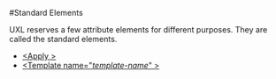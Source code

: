 #Standard Elements

UXL reserves a few attribute elements for different purposes. They are called the standard elements. 

* [&lt;Apply >](Apply.md)
* [&lt;Template name="*template-name*" >](Template.md)
